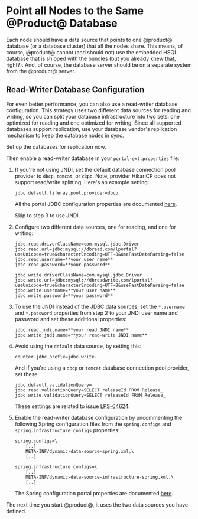 # Point all Nodes to the Same @Product@ Database [](id=point-all-nodes-to-the-same-database)

Each node should have a data source that points to one @product@ database
(or a database cluster) that all the nodes share. This means, of course,
@product@ cannot (and should not) use the embedded HSQL database that is
shipped with the bundles (but you already knew that, right?). And, of course,
the database server should be on a separate system from the @product@ server.

## Read-Writer Database Configuration [](id=read-writer-database-configuration)

For even better performance, you can also use a read-writer database
configuration. This strategy uses two different data sources for reading and
writing, so you can split your database infrastructure into two sets: one
optimized for reading and one optimized for writing. Since all supported
databases support replication, use your database vendor's replication mechanism
to keep the database nodes in sync.

Set up the databases for replication now. 

Then enable a read-writer database in your `portal-ext.properties` file:

1.  If you're not using JNDI, set the default database connection pool provider
    to `dbcp`, `tomcat`, or `c3po`. Note, provider HikariCP does not support
    read/write splitting. Here's an example setting: 

        jdbc.default.liferay.pool.provider=dbcp

    All the portal JDBC configuration properties are documented
    [here](@platform-ref@/7.1-latest/propertiesdoc/portal.properties.html#JDBC).

    Skip to step 3 to use JNDI. 

2.  Configure two different data sources, one for reading, and one for writing:

        jdbc.read.driverClassName=com.mysql.jdbc.Driver
        jdbc.read.url=jdbc:mysql://dbread.com/lportal?useUnicode=true&characterEncoding=UTF-8&useFastDateParsing=false
        jdbc.read.username=**your user name**
        jdbc.read.password=**your password**

        jdbc.write.driverClassName=com.mysql.jdbc.Driver
        jdbc.write.url=jdbc:mysql://dbreadwrite.com/lportal?useUnicode=true&characterEncoding=UTF-8&useFastDateParsing=false
        jdbc.write.username=**your user name**
        jdbc.write.password=**your password**

3.  To use the JNDI instead of the JDBC data sources, set the `*.username` and
    `*.password` properties from step 2 to your JNDI user name and password and set
    these additional properties:

        jdbc.read.jndi.name=**your read JNDI name**
        jdbc.write.jndi.name=**your read-write JNDI name**

4.  Avoid using the `default` data source, by setting this:

        counter.jdbc.prefix=jdbc.write.

    And if you're using a `dbcp` or `tomcat` database connection pool provider,
    set these:

        jdbc.default.validationQuery=
        jdbc.read.validationQuery=SELECT releaseId FROM Release_
        jdbc.write.validationQuery=SELECT releaseId FROM Release_

    These settings are related to issue 
    [LPS-64624](https://issues.liferay.com/browse/LPS-64624).

5.  Enable the read-writer database configuration by uncommenting the following 
    Spring configuration files from the `spring.configs` and
    `spring.infrastructure.configs` properties:

        spring.configs=\
            [..]
            META-INF/dynamic-data-source-spring.xml,\
            [..]

        spring.infrastructure.configs=\
            [..]
            META-INF/dynamic-data-source-infrastructure-spring.xml,\
            [..]

    The Spring configuration portal properties are documented 
    [here](@platform-ref@/7.1-latest/propertiesdoc/portal.properties.html#Spring).

The next time you start @product@, it uses the two data sources you have
defined. 
